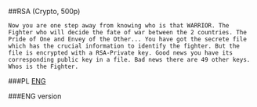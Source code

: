﻿##RSA (Crypto, 500p)

	Now you are one step away from knowing who is that WARRIOR. The Fighter who will decide the fate of war between the 2 countries. The Pride of One and Envey of the Other... You have got the secrete file which has the crucial information to identify the fighter. But the file is encrypted with a RSA-Private key. Good news you have its corresponding public key in a file. Bad news there are 49 other keys. Whos is the Fighter.

###PL
[ENG](#eng-version)

###ENG version
